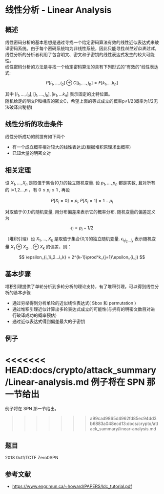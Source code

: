 # 线性分析 - Linear Analysis

## 概述

线性密码分析的基本思想是通过寻找一个给定密码算法有效的线性近似表达式来破译密码系统。由于每个密码系统均为非线性系统，因此只能寻找$线性近似表达式$。  
线性分析的分析者利用了包含明文、密文和子密钥的线性表达式发生的较大可能性。  
线性密码分析的方法是寻找一个给定密码算法的具有下列形式的“有效的”线性表达式:  

$$
P[i_1,...,i_a] \oplus C[j_1,...,j_b] = F[k_1,...k_n]
$$  

其中 $[i_1,...,i_a], [j_1,...,j_b], [k_1,...k_n]$ 表示固定的比特位置。  
随机给定的明文P和相应的密文C，希望上面的等式成立的概率p≠1/2(概率为1/2无法破译出秘钥)  
## 线性分析的攻击条件
线性分析成功的前提有如下两个

- 有一个成立概率相对较大的线性表达式(根据堆积原理求出概率)  
- 已知大量的明密文对  
## 相关定理
设 $X_1,...,X_n$ 是取值于集合{0,1}的独立随机变量. 设 $p_1,...,p_n$ 都是实数, 且对所有的 i=1,2...,n ，有      $0\leq p_i\leq1$ , 再设

$$
P[X_i=0]=p_i,P[X_i=1]=1-p_i
$$  
  
对取值于{0,1}的随机变量,  用分布偏差来表示它的概率分布. 随机变量的偏差定义为  

$$
\epsilon_i = p_i - 1/2
$$

（堆积引理）设 $X_1,...,X_k$ 是取值于集合{0,1}的独立随机变量. $\epsilon_{i_1i_2...i_k}$ 表示随机变量 $X_1\oplus X_2...\oplus X_k$ 的偏差，则：

$$
\epsilon_{i_1i_2...i_k} = 2^{k-1}\prod^k_{j=1}\epsilon_{i_j}
$$

## 基本步骤
堆积引理提供了单轮分析到多轮分析的理论支持，有了堆积引理，可以得到线性分析的基本步骤

- 通过穷举得到分析单轮的近似线性表达式( Sbox 和 permutation ) 
- 通过堆积引理近似计算出多轮表达式成立的可能性(与拥有的明密文数目对进行破译成功的概率预估)  
- 通过近似表达式得到偏差最大的子密钥  
## 例子
<<<<<<< HEAD:docs/crypto/attack_summary/Linear-analysis.md
例子将在 SPN 那一节给出
=======

例子将在 SPN 那一节给出。

>>>>>>> a99cad9865d4962fd85ec94dd3b6883a048ecd13:docs/crypto/attack_summary/linear-analysis.md
## 题目
2018 0ctf/TCTF Zero0SPN


## 参考文献

- https://www.engr.mun.ca/~howard/PAPERS/ldc_tutorial.pdf

